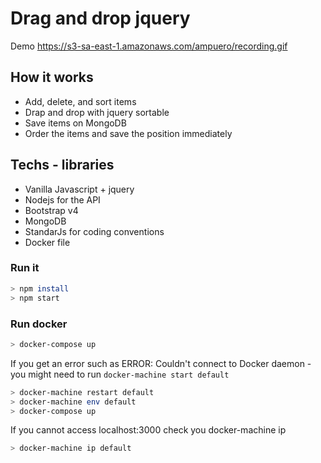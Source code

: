# Drag and drop jquery

Demo
https://s3-sa-east-1.amazonaws.com/ampuero/recording.gif

## How it works

* Add, delete, and sort items 
* Drap and drop with jquery sortable
* Save items on MongoDB
* Order the items and save the position immediately

## Techs - libraries

* Vanilla Javascript + jquery
* Nodejs for the API
* Bootstrap v4
* MongoDB
* StandarJs for coding conventions
* Docker file

### Run it

```bash
> npm install
> npm start
```

### Run docker

```bash
> docker-compose up
```

If you get an error such as 
ERROR: Couldn't connect to Docker daemon - you might need to run `docker-machine start default`

```bash
> docker-machine restart default
> docker-machine env default
> docker-compose up
```

If you cannot access localhost:3000 check you docker-machine ip

```bash
> docker-machine ip default
```




